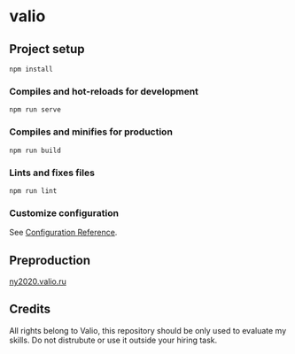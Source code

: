 # valio

## Project setup
```
npm install
```

### Compiles and hot-reloads for development
```
npm run serve
```

### Compiles and minifies for production
```
npm run build
```

### Lints and fixes files
```
npm run lint
```

### Customize configuration
See [Configuration Reference](https://cli.vuejs.org/config/).

## Preproduction
[ny2020.valio.ru](https://ny2020.valio.ru/)

## Credits
All rights belong to Valio, this repository should be only used to evaluate my skills. Do not distrubute or use it outside your hiring task.